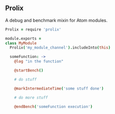 ## Prolix

A debug and benchmark mixin for Atom modules.

```coffee
Prolix = require 'prolix'

module.exports =
class MyModule
  Prolix('my_module_channel').includeInto(this)

  someFunction: ->
    @log "in the function"

    @startBench()

    # do stuff

    @markIntermediateTime('some stuff done')

    # do more stuff

    @endBench('someFunction execution')

```
